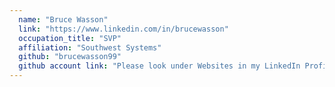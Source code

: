 ```yaml
---
  name: "Bruce Wasson"
  link: "https://www.linkedin.com/in/brucewasson"
  occupation_title: "SVP"
  affiliation: "Southwest Systems"
  github: "brucewasson99"
  github account link: "Please look under Websites in my LinkedIn Profile"
---
```

